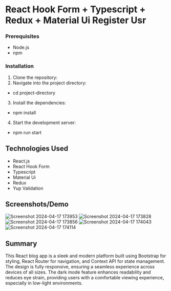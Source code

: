 # React Hook Form + Typescript + Redux + Material Ui Register Usr

### Prerequisites
- Node.js
- npm

### Installation

1. Clone the repository:
2. Navigate into the project directory:
  - cd project-directory
3. Install the dependencies:
 - npm install
4. Start the development server:
 - npm run start

## Technologies Used
- React.js
- React Hook Form
- Typescript
- Material Ui
- Redux
- Yup Validation

## Screenshots/Demo
![Screenshot 2024-04-17 173953](https://github.com/rishabh-sharma1712/register-user/assets/143999847/a356de2b-6138-4e5f-b44b-93651581b596)
![Screenshot 2024-04-17 173828](https://github.com/rishabh-sharma1712/register-user/assets/143999847/409ad268-6cc8-45b0-84a1-4ff76281ee0d)
![Screenshot 2024-04-17 173856](https://github.com/rishabh-sharma1712/register-user/assets/143999847/5eefff8f-479d-40e1-8ab1-60cc2ced3f13)
![Screenshot 2024-04-17 174043](https://github.com/rishabh-sharma1712/register-user/assets/143999847/cc59b0c3-f8c5-4be7-9acc-4690e604f1f1)
![Screenshot 2024-04-17 174114](https://github.com/rishabh-sharma1712/register-user/assets/143999847/1a793b3e-622a-4294-ad10-5cd5e04a333f)

## Summary
This React blog app is a sleek and modern platform built using Bootstrap for styling, React Router for navigation, and Context API for state management. The design is fully responsive, ensuring a seamless experience across devices of all sizes. The dark mode feature enhances readability and reduces eye strain, providing users with a comfortable viewing experience, especially in low-light environments.




